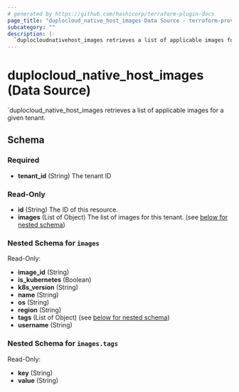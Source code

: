 ```yaml
---
# generated by https://github.com/hashicorp/terraform-plugin-docs
page_title: "duplocloud_native_host_images Data Source - terraform-provider-duplocloud"
subcategory: ""
description: |-
  `duplocloudnativehost_images retrieves a list of applicable images for a given tenant.
---
```


# duplocloud_native_host_images (Data Source)

`duplocloud_native_host_images retrieves a list of applicable images for a given tenant.



<!-- schema generated by tfplugindocs -->
## Schema

### Required

- **tenant_id** (String) The tenant ID

### Read-Only

- **id** (String) The ID of this resource.
- **images** (List of Object) The list of images for this tenant. (see [below for nested schema](#nestedatt--images))

<a id="nestedatt--images"></a>
### Nested Schema for `images`

Read-Only:

- **image_id** (String)
- **is_kubernetes** (Boolean)
- **k8s_version** (String)
- **name** (String)
- **os** (String)
- **region** (String)
- **tags** (List of Object) (see [below for nested schema](#nestedobjatt--images--tags))
- **username** (String)

<a id="nestedobjatt--images--tags"></a>
### Nested Schema for `images.tags`

Read-Only:

- **key** (String)
- **value** (String)


